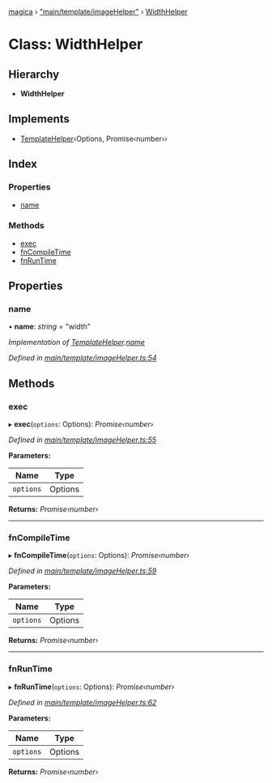 [magica](../README.md) › ["main/template/imageHelper"](../modules/_main_template_imagehelper_.md) › [WidthHelper](_main_template_imagehelper_.widthhelper.md)

# Class: WidthHelper

## Hierarchy

* **WidthHelper**

## Implements

* [TemplateHelper](../interfaces/_main_template_template_.templatehelper.md)‹Options, Promise‹number››

## Index

### Properties

* [name](_main_template_imagehelper_.widthhelper.md#name)

### Methods

* [exec](_main_template_imagehelper_.widthhelper.md#exec)
* [fnCompileTime](_main_template_imagehelper_.widthhelper.md#fncompiletime)
* [fnRunTime](_main_template_imagehelper_.widthhelper.md#fnruntime)

## Properties

###  name

• **name**: *string* = "width"

*Implementation of [TemplateHelper](../interfaces/_main_template_template_.templatehelper.md).[name](../interfaces/_main_template_template_.templatehelper.md#name)*

*Defined in [main/template/imageHelper.ts:54](https://github.com/cancerberoSgx/magica/blob/8fb28f9/src/main/template/imageHelper.ts#L54)*

## Methods

###  exec

▸ **exec**(`options`: Options): *Promise‹number›*

*Defined in [main/template/imageHelper.ts:55](https://github.com/cancerberoSgx/magica/blob/8fb28f9/src/main/template/imageHelper.ts#L55)*

**Parameters:**

Name | Type |
------ | ------ |
`options` | Options |

**Returns:** *Promise‹number›*

___

###  fnCompileTime

▸ **fnCompileTime**(`options`: Options): *Promise‹number›*

*Defined in [main/template/imageHelper.ts:59](https://github.com/cancerberoSgx/magica/blob/8fb28f9/src/main/template/imageHelper.ts#L59)*

**Parameters:**

Name | Type |
------ | ------ |
`options` | Options |

**Returns:** *Promise‹number›*

___

###  fnRunTime

▸ **fnRunTime**(`options`: Options): *Promise‹number›*

*Defined in [main/template/imageHelper.ts:62](https://github.com/cancerberoSgx/magica/blob/8fb28f9/src/main/template/imageHelper.ts#L62)*

**Parameters:**

Name | Type |
------ | ------ |
`options` | Options |

**Returns:** *Promise‹number›*
